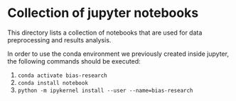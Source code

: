 # Collection of jupyter notebooks
This directory lists a collection of notebooks that are used for data preprocessing 
and results analysis.

In order to use the conda environment we previously created inside jupyter, the following
commands should be executed:

1) ```conda activate bias-research```
2) ```conda install notebook```
3) ```python -m ipykernel install --user --name=bias-research```
